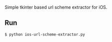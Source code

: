 Simple tkinter based url scheme extractor for iOS.

## Run

```sh
$ python ios-url-scheme-extractor.py
```
